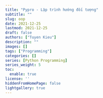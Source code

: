 ```yaml
---
title: "Pypro - Lập trình hướng đối tượng"
subtitle: ""
slug: oop
date: 2021-12-25
lastmod: 2021-12-25
draft: false
authors: ["Tuyen Kieu"]
description: ""
images: []
tags: ["Programming"]
categories: []
series: [Python Programming]
series_weight: 5
toc:
  enable: true
license: ''  
hiddenFromHomePage: false
lightgallery: true
---
```


<!--more-->